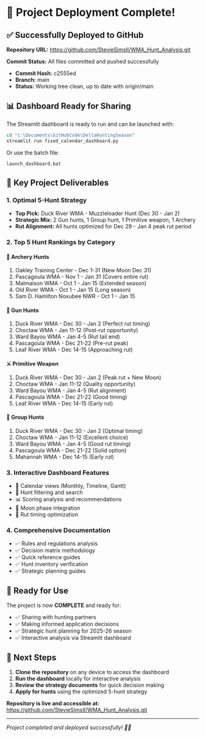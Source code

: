 # 🎯 Project Deployment Complete!

## ✅ Successfully Deployed to GitHub

**Repository URL:** https://github.com/StevieSimsII/WMA_Hunt_Analysis.git

**Commit Status:** All files committed and pushed successfully
- **Commit Hash:** c2555ed
- **Branch:** main
- **Status:** Working tree clean, up to date with origin/main

## 📊 Dashboard Ready for Sharing

The Streamlit dashboard is ready to run and can be launched with:

```bash
cd "c:\Documents\GitHubCode\DeltaHuntingSeason"
streamlit run fixed_calendar_dashboard.py
```

Or use the batch file:
```bash
launch_dashboard.bat
```

## 🎯 Key Project Deliverables

### 1. **Optimal 5-Hunt Strategy**
- **Top Pick:** Duck River WMA - Muzzleloader Hunt (Dec 30 - Jan 2)
- **Strategic Mix:** 2 Gun hunts, 1 Group hunt, 1 Primitive weapon, 1 Archery
- **Rut Alignment:** All hunts optimized for Dec 29 - Jan 4 peak rut period

### 2. **Top 5 Hunt Rankings by Category**

#### 🏹 **Archery Hunts**
1. Oakley Training Center - Dec 1-31 (New Moon Dec 31)
2. Pascagoula WMA - Nov 1 - Jan 31 (Covers entire rut)
3. Malmaison WMA - Oct 1 - Jan 15 (Extended season)
4. Old River WMA - Oct 1 - Jan 15 (Long season)
5. Sam D. Hamilton Noxubee NWR - Oct 1 - Jan 15

#### 🔫 **Gun Hunts**
1. Duck River WMA - Dec 30 - Jan 2 (Perfect rut timing)
2. Choctaw WMA - Jan 11-12 (Post-rut opportunity)
3. Ward Bayou WMA - Jan 4-5 (Rut tail end)
4. Pascagoula WMA - Dec 21-22 (Pre-rut peak)
5. Leaf River WMA - Dec 14-15 (Approaching rut)

#### ⚔️ **Primitive Weapon**
1. Duck River WMA - Dec 30 - Jan 2 (Peak rut + New Moon)
2. Choctaw WMA - Jan 11-12 (Quality opportunity)
3. Ward Bayou WMA - Jan 4-5 (Rut alignment)
4. Pascagoula WMA - Dec 21-22 (Good timing)
5. Leaf River WMA - Dec 14-15 (Early rut)

#### 👥 **Group Hunts**
1. Duck River WMA - Dec 30 - Jan 2 (Optimal timing)
2. Choctaw WMA - Jan 11-12 (Excellent choice)
3. Ward Bayou WMA - Jan 4-5 (Good rut timing)
4. Pascagoula WMA - Dec 21-22 (Solid option)
5. Mahannah WMA - Dec 14-15 (Early rut)

### 3. **Interactive Dashboard Features**
- 📅 Calendar views (Monthly, Timeline, Gantt)
- 🎯 Hunt filtering and search
- 📊 Scoring analysis and recommendations
- 🌙 Moon phase integration
- 🦌 Rut timing optimization

### 4. **Comprehensive Documentation**
- ✅ Rules and regulations analysis
- ✅ Decision matrix methodology
- ✅ Quick reference guides
- ✅ Hunt inventory verification
- ✅ Strategic planning guides

## 🚀 Ready for Use

The project is now **COMPLETE** and ready for:
- ✅ Sharing with hunting partners
- ✅ Making informed application decisions
- ✅ Strategic hunt planning for 2025-26 season
- ✅ Interactive analysis via Streamlit dashboard

## 📱 Next Steps

1. **Clone the repository** on any device to access the dashboard
2. **Run the dashboard** locally for interactive analysis
3. **Review the strategy documents** for quick decision making
4. **Apply for hunts** using the optimized 5-hunt strategy

**Repository is live and accessible at:** https://github.com/StevieSimsII/WMA_Hunt_Analysis.git

---
*Project completed and deployed successfully! 🎯🦌*
